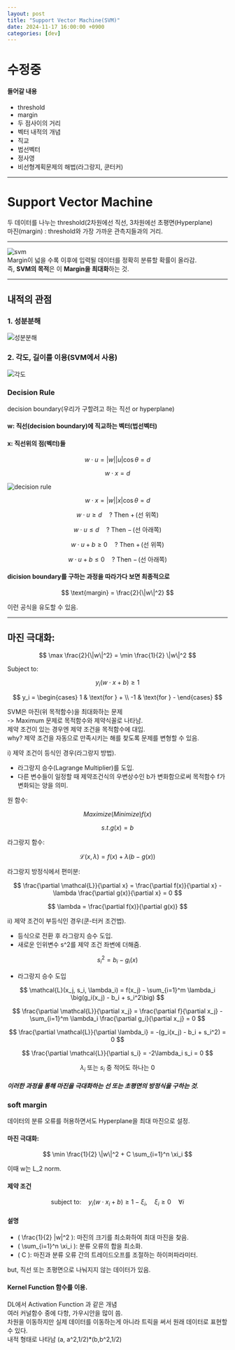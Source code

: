 ```yaml
---
layout: post
title: "Support Vector Machine(SVM)"
date: 2024-11-17 16:00:00 +0900
categories: [dev]
---
```


# **수정중**

#### 들어갈 내용
- threshold
- margin
- 두 점사이의 거리
- 벡터 내적의 개념
- 직교
- 법선벡터
- 정사영
- 비선형계획문제의 해법(라그랑지, 쿤터커)

---
# Support Vector Machine

두 데이터를 나누는 threshold(2차원에선 직선, 3차원에선 초평면(Hyperplane)  
마진(margin) : threshold와 가장 가까운 관측지들과의 거리.

---
![svm](/assets/images/SVM_margin.png)  
Margin이 넓을 수록 이후에 입력될 데이터를 정확히 분류할 확률이 올라감.  
즉, **SVM의 목적**은 이 **Margin을 최대화**하는 것.  

---

## 내적의 관점

### 1. 성분분해
![성분분해](/assets/images/Dot_Product.png)
   
### 2. 각도, 길이를 이용(**SVM**에서 사용)  
![각도](/assets/images/Angle_Product.png)

### Decision Rule
decision boundary(우리가 구할려고 하는 직선 or hyperplane)  
#### w: 직선(decision boundary)에 직교하는 벡터(법선벡터)  
#### x: 직선위의 점(벡터)들  

$$
w \cdot u = |w| |u| \cos\theta = d
$$

$$
w \cdot x = d
$$

![decision rule](/assets/images/Decision_Rule.png)

$$
w \cdot x = |w| |x| \cos\theta = d
$$

$$
w \cdot u \geq d \quad \text{? Then } + \, \text{(선 위쪽)}
$$

$$
w \cdot u \leq d \quad \text{? Then } - \, \text{(선 아래쪽)}
$$

$$
w \cdot u + b \geq 0 \quad \text{? Then } + \, \text{(선 위쪽)}
$$

$$
w \cdot u + b \leq 0 \quad \text{? Then } - \, \text{(선 아래쪽)}
$$

#### dicision boundary를 구하는 과정을 따라가다 보면 최종적으로 

$$
\text{margin} = \frac{2}{\|w\|^2}
$$

이런 공식을 유도할 수 있음.  

---

## 마진 극대화:  

$$
\max \frac{2}{\|w\|^2} = \min \frac{1}{2} \|w\|^2
$$

Subject to:  

$$
y_i (w \cdot x + b) \geq 1
$$  

$$
y_i =
\begin{cases} 
1 & \text{for } + \\
-1 & \text{for } -
\end{cases}
$$

SVM은 마진(위 목적함수)을 최대화하는 문제  
-> Maximum 문제로 목적함수와 제약식꼴로 나타남.  
제약 조건이 있는 경우엔 제약 조건을 목적함수에 대입.  
why? 제약 조건을 자동으로 만족시키는 해를 찾도록 문제를 변형할 수 있음.  

i) 제약 조건이 등식인 경우(라그랑지 방법).  
   - 라그랑지 승수(Lagrange Multiplier)를 도입.   
   - 다른 변수들이 일정할 때 제약조건식의 우변상수인 b가 변화함으로써 목적함수 f가 변화되는 양을 의미.  

원 함수:

$$
Maximize(Minimize) f(x)
$$

$$
s.t. g(x) = b
$$

라그랑지 함수:

$$
\mathcal{L}(x, \lambda) = f(x) + \lambda \big(b - g(x)\big)
$$

라그랑지 방정식에서 편미분:

$$
\frac{\partial \mathcal{L}}{\partial x} = \frac{\partial f(x)}{\partial x} - \lambda \frac{\partial g(x)}{\partial x} = 0
$$

$$
\lambda = \frac{\partial f(x)}{\partial g(x)}
$$

ii) 제약 조건이 부등식인 경우(쿤-터커 조건법).
   - 등식으로 전환 후 라그랑지 승수 도입.
   - 새로운 인위변수 s^2를 제약 조건 좌변에 더해줌.
     
$$
s_i^2 = b_i - g_i(x)
$$

   - 라그랑지 승수 도입

$$
\mathcal{L}(x_j, s_i, \lambda_i) = f(x_j) - \sum_{i=1}^m \lambda_i \big(g_i(x_j) - b_i + s_i^2\big)
$$

$$
\frac{\partial \mathcal{L}}{\partial x_j} =
\frac{\partial f}{\partial x_j} -
\sum_{i=1}^m \lambda_i \frac{\partial g_i}{\partial x_j} = 0
$$

$$
\frac{\partial \mathcal{L}}{\partial \lambda_i} = -(g_i(x_j) - b_i + s_i^2) = 0
$$

$$
\frac{\partial \mathcal{L}}{\partial s_i} = -2\lambda_i s_i = 0
$$

$$
\lambda_i \text{ 또는 } s_i \text{ 중 적어도 하나는 } 0
$$

##### 이러한 과정을 통해 **마진을 극대화하는 선 또는 초평면**의 방정식을 구하는 것.  

### soft margin
데이터의 분류 오류를 허용하면서도 Hyperplane을 최대 마진으로 설정.  

#### 마진 극대화: 

$$
\min \frac{1}{2} \|w\|^2 + C \sum_{i=1}^n \xi_i
$$

이때 w는 L_2 norm.  

#### 제약 조건
$$
\text{subject to:} \quad 
y_i (w \cdot x_i + b) \geq 1 - \xi_i, \quad \xi_i \geq 0 \quad \forall i
$$

#### 설명
- \( \frac{1}{2} \|w\|^2 \): 마진의 크기를 최소화하여 최대 마진을 찾음.
- \( \sum_{i=1}^n \xi_i \): 분류 오류의 합을 최소화.
- \( C \): 마진과 분류 오류 간의 트레이드오프를 조절하는 하이퍼파라미터.

but, 직선 또는 초평면으로 나눠지지 않는 데이터가 있음.  


#### Kernel Function 함수를 이용.  
DL에서 Activation Function 과 같은 개념  
여러 커널함수 중에 다항, 가우시안을 많이 씀.  
차원을 이동하지만 실제 데이터를 이동하는게 아니라 트릭을 써서 원래 데이터로 표현할 수 있다.  
내적 형태로 나타남 (a, a^2,1/2)*(b,b^2,1/2)  

